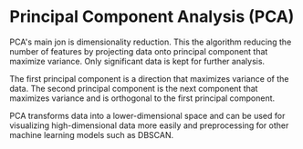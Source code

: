 # Principal Component Analysis (PCA)
PCA's main jon is dimensionality reduction. This the algorithm reducing the number of features by projecting data onto principal component that maximize variance. Only significant data is kept for further analysis.

The first principal component is a direction that maximizes variance of the data. The second principal component is the next component that maximizes variance and is orthogonal to the first principal component.

PCA transforms data into a lower-dimensional space and can be used for visualizing high-dimensional data more easily and preprocessing for other machine learning models such as DBSCAN.
